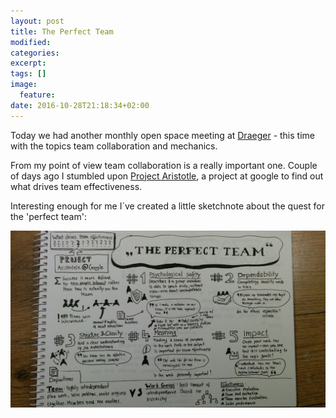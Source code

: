 ```yaml
---
layout: post
title: The Perfect Team
modified:
categories:
excerpt:
tags: []
image:
  feature:
date: 2016-10-28T21:18:34+02:00
---
```

Today we had another monthly open space meeting at [Draeger][1] - this time with the topics team collaboration and mechanics. 

From my point of view team collaboration is a really important one. Couple of days ago I stumbled upon [Project Aristotle][2], a project at google to find out what drives team effectiveness. 

Interesting enough for me I´ve created a little sketchnote about the quest for the 'perfect team':

![perfect_team](/images/perfect_team.jpg)

[1]: http://www.draeger.com
[2]: http://www.infoq.com/news/2016/10/google-perfect-team
